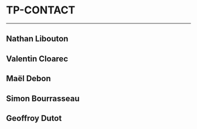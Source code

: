 TP-CONTACT
===

---

## Nathan Libouton
## Valentin Cloarec
## Maël Debon
## Simon Bourrasseau
## Geoffroy Dutot
